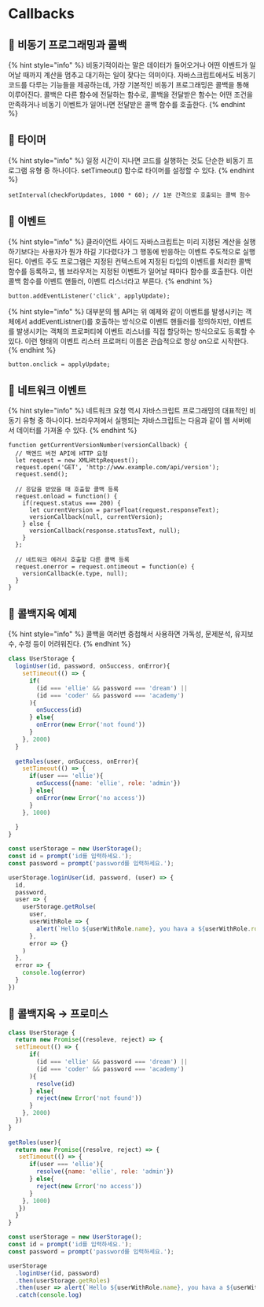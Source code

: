 # Callbacks

## 🐇 비동기 프로그래밍과 콜백

{% hint style="info" %}
비동기적이라는 말은 데이터가 들어오거나 어떤 이벤트가 일어날 때까지 계산을 멈추고 대기하는 일이 잦다는 의미이다. 자바스크립트에서도 비동기 코드를 다루는 기능들을 제공하는데, 가장 기본적인 비동기 프로그래밍은 콜백을 통해 이루어진다. 콜백은 다른 함수에 전달하는 함수로, 콜백을 전달받은 함수는 어떤 조건을 만족하거나 비동기 이벤트가 일어나면 전달받은 콜백 함수를 호출한다.&#x20;
{% endhint %}

## 🐇 타이머

{% hint style="info" %}
일정 시간이 지나면 코드를 실행하는 것도 단순한 비동기 프로그램 유형 중 하나이다. setTimeout() 함수로 타이머를 설정할 수 있다.
{% endhint %}

```
setInterval(checkForUpdates, 1000 * 60); // 1분 간격으로 호출되는 콜백 함수
```

## 🐇 이벤트

{% hint style="info" %}
클라이언트 사이드 자바스크립트는 미리 지정된 계산을 실행하기보다는 사용자가 뭔가 하길 기다렸다가 그 행동에 반응하는 이벤트 주도적으로 실행된다. 이벤트 주도 프로그램은 지정된 컨텍스트에 지정된 타입의 이벤트를 처리한 콜백 함수를 등록하고, 웹 브라우저는 지정된 이벤트가 일어날 때마다 함수를 호출한다. 이런 콜백 함수를 이벤트 핸들러, 이벤트 리스너라고 부른다.
{% endhint %}

```
button.addEventListener('click', applyUpdate);
```

{% hint style="info" %}
대부분의 웹 API는 위 예제와 같이 이벤트를 발생시키는 객체에서 addEventListner()를 호출하는 방식으로 이벤트 핸들러를 정의하지만, 이벤트를 발생시키는 객체의 프로퍼티에 이벤트 리스너를 직접 할당하는 방식으로도 등록할 수 있다. 이런 형태의 이벤트 리스터 프로퍼티 이름은 관습적으로 항상 on으로 시작한다.
{% endhint %}

```
button.onclick = applyUpdate;
```



## 🐇 네트워크 이벤트

{% hint style="info" %}
네트워크 요청 역시 자바스크립트 프로그래밍의 대표적인 비동기 유형 중 하나이다. 브라우저에서 실행되는 자바스크립트는 다음과 같이 웹 서버에서 데이터를 가져올 수 있다.&#x20;
{% endhint %}

```
function getCurrentVersionNumber(versionCallback) {
  // 백엔드 버전 API에 HTTP 요청 
  let request = new XMLHttpRequest();
  request.open('GET', 'http://www.example.com/api/version');
  request.send();
  
  // 응답을 받았을 때 호출할 콜백 등록 
  request.onload = function() {
    if(request.status === 200) {
      let currentVersion = parseFloat(request.responseText);
      versionCallback(null, currentVersion);
    } else {
      versionCallback(response.statusText, null);
    }
  };
  
  // 네트워크 에러시 호출할 다른 콜백 등록 
  request.onerror = request.ontimeout = function(e) {
    versionCallback(e.type, null);
  }
}
```

## 🐇 콜백지옥 예제

{% hint style="info" %}
콜백을 여러번 중첩해서 사용하면 가독성, 문제분석, 유지보수, 수정 등이 어려워진다.
{% endhint %}

```js
class UserStorage {
  loginUser(id, password, onSuccess, onError){
    setTimeout(() => {
      if(
        (id === 'ellie' && password === 'dream') ||
        (id === 'coder' && password === 'academy')
      ){
        onSuccess(id)
      } else{
        onError(new Error('not found'))
      }
    }, 2000)
  }
  
  getRoles(user, onSuccess, onError){
    setTimeout(() => { 
      if(user === 'ellie'){
        onSuccess({name: 'ellie', role: 'admin'})
      } else{
        onError(new Error('no access'))
      }
    }, 1000)
    
  }
}

const userStorage = new UserStorage();
const id = prompt('id를 입력하세요.');
const password = prompt('password를 입력하세요.');

userStorage.loginUser(id, password, (user) => {
  id,
  password,
  user => {
    userStorage.getRolse(
      user,
      userWithRole => {
        alert(`Hello ${userWithRole.name}, you hava a ${userWithRole.role} role`)
      },
      error => {}
    )
  },
  error => {
    console.log(error)
  }
})
```

## 🐇 콜백지옥 → 프로미스

```js
class UserStorage {
  return new Promise((resoleve, reject) => {
  setTimeout(() => {
      if(
        (id === 'ellie' && password === 'dream') ||
        (id === 'coder' && password === 'academy')
      ){
        resolve(id)
      } else{
        reject(new Error('not found'))
      }
    }, 2000)
  })
}
  
getRoles(user){
  return new Promise((resolve, reject) => {
   setTimeout(() => { 
      if(user === 'ellie'){
        resolve({name: 'ellie', role: 'admin'})
      } else{
        reject(new Error('no access'))
      }
    }, 1000)
   })
  }
}

const userStorage = new UserStorage();
const id = prompt('id를 입력하세요.');
const password = prompt('password를 입력하세요.');

userStorage
  .loginUser(id, password)
  .then(userStorage.getRoles)
  .then(user => alert(`Hello ${userWithRole.name}, you hava a ${userWithRole.role} role`))
  .catch(console.log)
```
